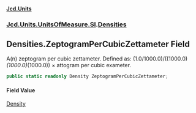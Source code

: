 #### [Jcd.Units](index.md 'index')
### [Jcd.Units.UnitsOfMeasure.SI](Jcd.Units.UnitsOfMeasure.SI.md 'Jcd.Units.UnitsOfMeasure.SI').[Densities](Densities.md 'Jcd.Units.UnitsOfMeasure.SI.Densities')

## Densities.ZeptogramPerCubicZettameter Field

A(n) zeptogram per cubic zettameter. Defined as: (1.0/1000.0)/((1000.0)*(1000.0)*(1000.0)) × attogram per cubic exameter.

```csharp
public static readonly Density ZeptogramPerCubicZettameter;
```

#### Field Value
[Density](Density.md 'Jcd.Units.UnitTypes.Density')